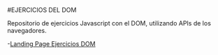 #EJERCICIOS DEL DOM

Repositorio de ejercicios Javascript con el DOM, utilizando APIs de los navegadores.

-[Landing Page Ejercicios DOM](https://RomanoMaxi.github.io/Ejercicios-DOM-JavaScript-Puro-)
